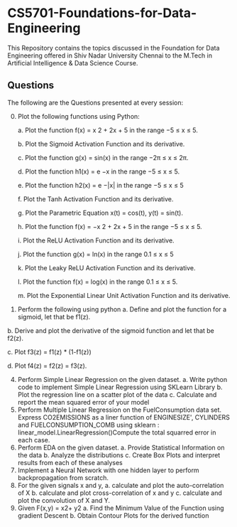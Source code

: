 # CS5701-Foundations-for-Data-Engineering
This Repository contains the topics discussed in the Foundation for Data Engineering offered in Shiv Nadar University Chennai to the M.Tech in Artificial Intelligence &amp; Data Science Course.


## Questions  
The following are the Questions presented at every session:

0. Plot the following functions using Python:

   a. Plot the function f(x) = x 2 + 2x + 5 in the range −5 ≤ x ≤ 5.

   b. Plot the Sigmoid Activation Function and its derivative.

   c. Plot the function g(x) = sin(x) in the range −2π ≤ x ≤ 2π.

   d. Plot the function h1(x) = e −x in the range −5 ≤ x ≤ 5.

   e. Plot the function h2(x) = e −|x| in the range −5 ≤ x ≤ 5

   f. Plot the Tanh Activation Function and its derivative.

   g. Plot the Parametric Equation x(t) = cos(t), y(t) = sin(t).

   h. Plot the function f(x) = −x 2 + 2x + 5 in the range −5 ≤ x ≤ 5.

   i. Plot the ReLU Activation Function and its derivative.

   j. Plot the function g(x) = ln(x) in the range 0.1 ≤ x ≤ 5

   k. Plot the Leaky ReLU Activation Function and its derivative.

   l. Plot the function f(x) = log(x) in the range 0.1 ≤ x ≤ 5.

   m. Plot the Exponential Linear Unit Activation Function and its derivative.

2.	Perform the following using python
a.	Define and plot the function for a sigmoid, let that be f1(z).

b.	Derive and plot the derivative of the sigmoid function and let that be f2(z).
  
  c.	Plot f3(z) = f1(z) * (1-f1(z))
  
  d.	Plot f4(z) = f2(z) = f3(z).

4.	Perform Simple Linear Regression on the given dataset.
  a.	Write python code to implement Simple Linear Regression using SKLearn Library
  b.	Plot the regression line on a scatter plot of the data
  c.	Calculate and report the mean squared error of your model
5.	Perform Multiple Linear Regression on the FuelConsumption data set. Express CO2EMISSIONS as a liner function of ENGINESIZE', CYLINDERS and FUELCONSUMPTION_COMB using sklearn : linear_model.LinearRegression()Compute the total squarred error in each case.
6.	Perform EDA on the given dataset. 
  a.	Provide Statistical Information on the data
  b.	Analyze the distributions
  c.	Create Box Plots and interpret results from each of these analyses
7.	Implement a Neural Network with one hidden layer to perform backpropagation from scratch.
8.	For the given signals x and y, 
  a.	calculate and plot the auto-correlation of X 
  b.	calculate and plot cross-correlation of x and y 
  c.	calculate and plot the convolution of X and Y.
9.	Given F(x,y) = x2+ y2
  a.	Find the Minimum Value of the Function using gradient Descent
  b.	Obtain Contour Plots for the derived function

